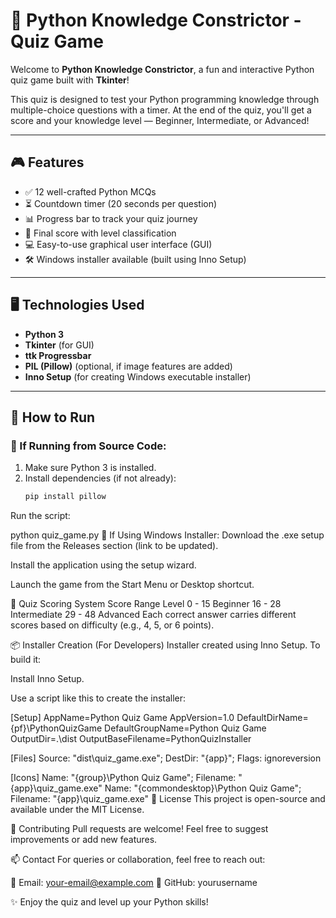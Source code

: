 
# 🐍 Python Knowledge Constrictor - Quiz Game

Welcome to **Python Knowledge Constrictor**, a fun and interactive Python quiz game built with **Tkinter**!

This quiz is designed to test your Python programming knowledge through multiple-choice questions with a timer. At the end of the quiz, you'll get a score and your knowledge level — Beginner, Intermediate, or Advanced!

---

## 🎮 Features

- ✅ 12 well-crafted Python MCQs
- ⏳ Countdown timer (20 seconds per question)
- 📊 Progress bar to track your quiz journey
- 🎯 Final score with level classification
- 💻 Easy-to-use graphical user interface (GUI)
- 🛠️ Windows installer available (built using Inno Setup)

---

## 🖥️ Technologies Used

- **Python 3**
- **Tkinter** (for GUI)
- **ttk Progressbar**
- **PIL (Pillow)** (optional, if image features are added)
- **Inno Setup** (for creating Windows executable installer)

---

## 🚀 How to Run

### 🔹 If Running from Source Code:

1. Make sure Python 3 is installed.
2. Install dependencies (if not already):
   ```bash
   pip install pillow
Run the script:


python quiz_game.py
🔹 If Using Windows Installer:
Download the .exe setup file from the Releases section (link to be updated).

Install the application using the setup wizard.

Launch the game from the Start Menu or Desktop shortcut.

🧠 Quiz Scoring System
Score Range	Level
0 - 15	Beginner
16 - 28	Intermediate
29 - 48	Advanced
Each correct answer carries different scores based on difficulty (e.g., 4, 5, or 6 points).


📦 Installer Creation (For Developers)
Installer created using Inno Setup. To build it:

Install Inno Setup.

Use a script like this to create the installer:


[Setup]
AppName=Python Quiz Game
AppVersion=1.0
DefaultDirName={pf}\PythonQuizGame
DefaultGroupName=Python Quiz Game
OutputDir=.\dist
OutputBaseFilename=PythonQuizInstaller

[Files]
Source: "dist\quiz_game.exe"; DestDir: "{app}"; Flags: ignoreversion

[Icons]
Name: "{group}\Python Quiz Game"; Filename: "{app}\quiz_game.exe"
Name: "{commondesktop}\Python Quiz Game"; Filename: "{app}\quiz_game.exe"
📃 License
This project is open-source and available under the MIT License.

🤝 Contributing
Pull requests are welcome! Feel free to suggest improvements or add new features.

📫 Contact
For queries or collaboration, feel free to reach out:

📧 Email: your-email@example.com
🐙 GitHub: yourusername

✨ Enjoy the quiz and level up your Python skills!


